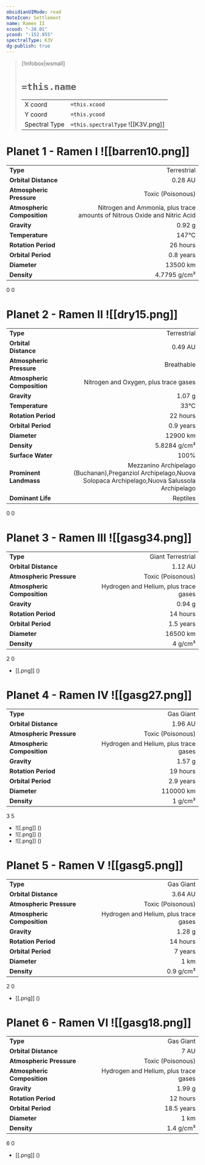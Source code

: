 ```yaml
---
obsidianUIMode: read
NoteIcon: Settlement
name: Ramen II
xcood: "-28.01"
ycood: "-152.955"
spectralType: K3V
dg-publish: true
---
```

> [!infobox|wsmall]
> # `=this.name`
> | | |
> | - | - |
> | X coord | `=this.xcood` |
> | Y coord| `=this.ycood` |
> | Spectral Type | `=this.spectralType` ![[K3V.png]] |

# Planet 1 - Ramen I ![[barren10.png]]
|                             |                           |
| --------------------------- | -------------------------:|
| **Type**                    |             Terrestrial |
| **Orbital Distance**        |   0.28 AU |
| **Atmospheric Pressure**    |       Toxic (Poisonous) |
| **Atmospheric Composition** |      Nitrogen and Ammonia, plus trace amounts of Nitrous Oxide and Nitric Acid |
| **Gravity**                 |        0.92 g |
| **Temperature**             |    147°C |
| **Rotation Period**         |  26 hours |
| **Orbital Period** | 0.8 years |
| **Diameter**                |      13500 km | 
| **Density**                 |    4.7795 g/cm³ |



0
0



# Planet 2 - Ramen II ![[dry15.png]]
|                             |                           |
| --------------------------- | -------------------------:|
| **Type**                    |             Terrestrial |
| **Orbital Distance**        |   0.49 AU |
| **Atmospheric Pressure**    |       Breathable |
| **Atmospheric Composition** |      Nitrogen and Oxygen, plus trace gases |
| **Gravity**                 |        1.07 g |
| **Temperature**             |    33°C |
| **Rotation Period**         |  22 hours |
| **Orbital Period** | 0.9 years |
| **Diameter**                |      12900 km | 
| **Density**                 |    5.8284 g/cm³ |
| **Surface Water**           |           100% | 
| **Prominent Landmass**      |         Mezzanino Archipelago (Buchanan),Preganziol Archipelago,Nuova Solopaca Archipelago,Nuova Salussola Archipelago | 
| **Dominant Life**           |         Reptiles |



0
0



# Planet 3 - Ramen III ![[gasg34.png]]
|                             |                           |
| --------------------------- | -------------------------:|
| **Type**                    |             Giant Terrestrial |
| **Orbital Distance**        |   1.12 AU |
| **Atmospheric Pressure**    |       Toxic (Poisonous) |
| **Atmospheric Composition** |      Hydrogen and Helium, plus trace gases |
| **Gravity**                 |        0.94 g |
| **Rotation Period**         |  14 hours |
| **Orbital Period** | 1.5 years |
| **Diameter**                |      16500 km | 
| **Density**                 |    4 g/cm³ |



2
0

- [[.png]]  ()

# Planet 4 - Ramen IV ![[gasg27.png]]
|                             |                           |
| --------------------------- | -------------------------:|
| **Type**                    |             Gas Giant |
| **Orbital Distance**        |   1.96 AU |
| **Atmospheric Pressure**    |       Toxic (Poisonous) |
| **Atmospheric Composition** |      Hydrogen and Helium, plus trace gases |
| **Gravity**                 |        1.57 g |
| **Rotation Period**         |  19 hours |
| **Orbital Period** | 2.9 years |
| **Diameter**                |      110000 km | 
| **Density**                 |    1 g/cm³ |



3
5

- ![[.png]]  ()
- ![[.png]]  ()
- ![[.png]]  ()


# Planet 5 - Ramen V ![[gasg5.png]]
|                             |                           |
| --------------------------- | -------------------------:|
| **Type**                    |             Gas Giant |
| **Orbital Distance**        |   3.64 AU |
| **Atmospheric Pressure**    |       Toxic (Poisonous) |
| **Atmospheric Composition** |      Hydrogen and Helium, plus trace gases |
| **Gravity**                 |        1.28 g |
| **Rotation Period**         |  14 hours |
| **Orbital Period** | 7 years |
| **Diameter**                |      1 km | 
| **Density**                 |    0.9 g/cm³ |



2
0

- [[.png]]  ()

# Planet 6 - Ramen VI ![[gasg18.png]]
|                             |                           |
| --------------------------- | -------------------------:|
| **Type**                    |             Gas Giant |
| **Orbital Distance**        |   7 AU |
| **Atmospheric Pressure**    |       Toxic (Poisonous) |
| **Atmospheric Composition** |      Hydrogen and Helium, plus trace gases |
| **Gravity**                 |        1.99 g |
| **Rotation Period**         |  12 hours |
| **Orbital Period** | 18.5 years |
| **Diameter**                |      1 km | 
| **Density**                 |    1.4 g/cm³ |



6
0

- [[.png]]  ()

